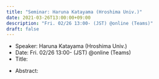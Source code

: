 ```yaml
---
title: "Seminar: Haruna Katayama (Hroshima Univ.)"
date: 2021-03-26T13:00:00+09:00
description: "Fri. 02/26 13:00- (JST) @online (Teams)"
draft: false
---
```


- Speaker:
Haruna Katayama (Hroshima Univ.)
- Date:
Fri. 02/26 13:00- (JST) @online (Teams)
- Title:


<!--more-->

- Abstract:

